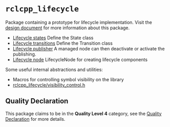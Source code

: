 # `rclcpp_lifecycle`

Package containing a prototype for lifecycle implementation. Visit the [design document](https://design.ros2.org/articles/node_lifecycle.html) for more information about this package.

- [Lifecycle states](include/rclcpp_lifecycle/state.hpp) Define the State class
- [Lifecycle transitions](include/rclcpp_lifecycle/transition.hpp) Define the Transition class
- [Lifecycle publisher](include/rclcpp_lifecycle/publisher.hpp) A managed node can then deactivate or activate the publishing.
- [Lifecycle node](include/rclcpp_lifecycle/lifecycle_node.hpp) LifecycleNode for creating lifecycle components

Some useful internal abstractions and utilities:
- Macros for controlling symbol visibility on the library
 - [rclcpp_lifecycle/visibility_control.h](include/rclcpp_lifecycle/visibility_control.h)

## Quality Declaration

This package claims to be in the **Quality Level 4** category, see the [Quality Declaration](QUALITY_DECLARATION.md) for more details.
